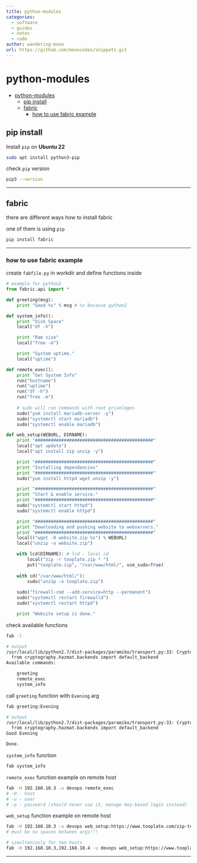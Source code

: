 ```yaml
---
title: python-modules
categories:
  - software
  - guides
  - notes
  - code
author: wandering-mono
url: https://github.com/monocodes/snippets.git
---
```


# python-modules

- [python-modules](#python-modules)
  - [pip install](#pip-install)
  - [fabric](#fabric)
    - [how to use fabric example](#how-to-use-fabric-example)

## pip install

Install `pip` on **Ubuntu 22**

```sh
sudo apt install python3-pip
```

check `pip` version

```sh
pip3 --version
```

---

## fabric

there are different ways how to install fabric

one of them is using `pip`

```sh
pip install fabric
```

---

### how to use fabric example

create `fabfile.py` in workdir and define functions inside

```python
# example for python2
from fabric.api import *

def greeting(msg):
    print "Good %s" % msg # %s because python2

def system_info():
    print "Disk Space"
    local("df -h")

    print "Ram size"
    local("free -m")

    print "System uptime."
    local("uptime")

def remote_exec():
    print "Get System Info"
    run("hostname")
    run("uptime")
    run("df -h")
    run("free -m")
    
    # sudo will run commands with root priveleges
    sudo("yum install mariadb-server -y")
    sudo("systemctl start mariadb")
    sudo("systemctl enable mariadb")

def web_setup(WEBURL, DIRNAME):
    print "#############################################"
    local("apt update")
    local("apt install zip unzip -y")

    print "#############################################"
    print "Installing dependencies"
    print "#############################################"
    sudo("yum install httpd wget unzip -y")

    print "#############################################"
    print "Start & enable service."
    print "#############################################"
    sudo("systemctl start httpd")
    sudo("systemctl enable httpd")

    print "#############################################"
    print "Downloading and pushing website to webservers."
    print "#############################################"
    local(("wget -O website.zip %s") % WEBURL)
    local("unzip -o website.zip")

    with lcd(DIRNAME): # lcd - local cd
        local("zip -r tooplate.zip * ")
        put("tooplate.zip", "/var/www/html/", use_sudo=True)
    
    with cd("/var/www/html/"):
        sudo("unzip -o tooplate.zip")
    
    sudo("firewall-cmd --add-service=http --permanent")
    sudo("systemctl restart firewalld")
    sudo("systemctl restart httpd")

    print "Website setup is done."
```

check available functions

```sh
fab -l

# output
/usr/local/lib/python2.7/dist-packages/paramiko/transport.py:33: CryptographyDeprecationWarning: Python 2 is no longer supported by the Python core team. Support for it is now deprecated in cryptography, and will be removed in the next release.
  from cryptography.hazmat.backends import default_backend
Available commands:

    greeting
    remote_exec
    system_info
```

call `greeting` function with `Evening` arg

```sh
fab greeting:Evening

# output
/usr/local/lib/python2.7/dist-packages/paramiko/transport.py:33: CryptographyDeprecationWarning: Python 2 is no longer supported by the Python core team. Support for it is now deprecated in cryptography, and will be removed in the next release.
  from cryptography.hazmat.backends import default_backend
Good Evening

Done.
```

`system_info` function

```sh
fab system_info
```

`remote_exec` function example on remote host

```sh
fab -H 192.168.10.3 -u devops remote_exec
# -H - host
# -u - user
# -p - password (should never use it, manage key-based login instead)
```

`web_setup` function example on remote host

```sh
fab -H 192.168.10.3 -u devops web_setup:https://www.tooplate.com/zip-templates/2121_wave_cafe.zip,2121_wave_cafe
# must be no spaces between args!!!

# simultaniosly for two hosts
fab -H 192.168.10.3,192.168.10.4 -u devops web_setup:https://www.tooplate.com/zip-templates/2121_wave_cafe.zip,2121_wave_cafe
```

---
